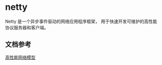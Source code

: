 # netty

Netty 是一个异步事件驱动的网络应用程序框架， 用于快速开发可维护的高性能协议服务器和客户端。

## 文档参考

[高性能网络模型](../../java/core-java/high-performance-network-model.md)
